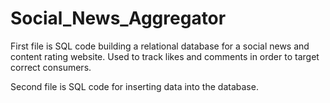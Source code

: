 # Social_News_Aggregator
First file is SQL code building a relational database for a social news and content rating website.  Used to track likes and comments in order to target correct consumers.

Second file is SQL code for inserting data into the database.
